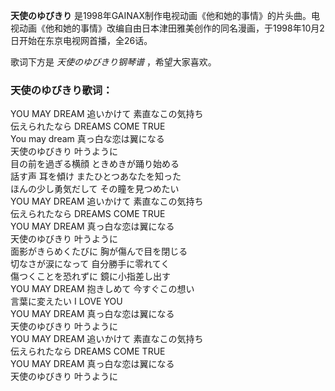 

**天使のゆびきり**
是1998年GAINAX制作电视动画《他和她的事情》的片头曲。电视动画《他和她的事情》改编自由日本津田雅美创作的同名漫画，于1998年10月2日开始在东京电视网首播，全26话。

  
歌词下方是 _天使のゆびきり钢琴谱_ ，希望大家喜欢。

### 天使のゆびきり歌词：

YOU MAY DREAM 追いかけて 素直なこの気持ち  
伝えられたなら DREAMS COME TRUE  
You may dream 真っ白な恋は翼になる  
天使のゆびきり 叶うように  
目の前を過ぎる横顔 ときめきが踊り始める  
話す声 耳を傾け またひとつあなたを知った  
ほんの少し勇気だして その瞳を見つめたい  
YOU MAY DREAM 追いかけて 素直なこの気持ち  
伝えられたなら DREAMS COME TRUE  
YOU MAY DREAM 真っ白な恋は翼になる  
天使のゆびきり 叶うように  
面影がきらめくたびに 胸が傷んで目を閉じる  
切なさが涙になって 自分勝手に零れてく  
傷つくことを恐れずに 鏡に小指差し出す  
YOU MAY DREAM 抱きしめて 今すぐこの想い  
言葉に変えたい I LOVE YOU  
YOU MAY DREAM 真っ白な恋は翼になる  
天使のゆびきり 叶うように  
YOU MAY DREAM 追いかけて 素直なこの気持ち  
伝えられたなら DREAMS COME TRUE  
YOU MAY DREAM 真っ白な恋は翼になる  
天使のゆびきり 叶うように


